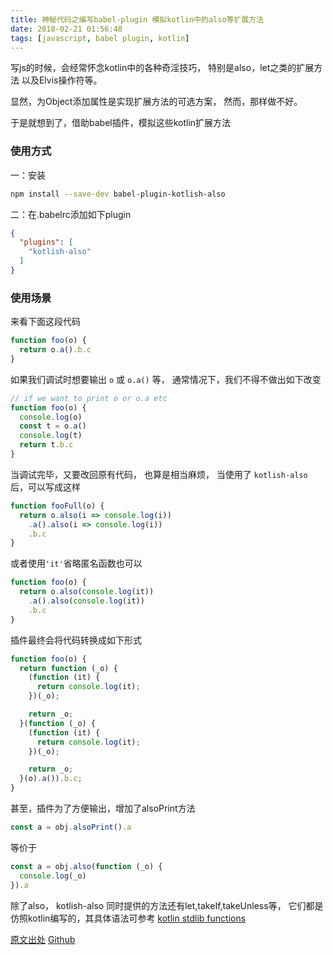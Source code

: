 ```yaml
---
title: 神秘代码之编写babel-plugin 模拟kotlin中的also等扩展方法
date: 2018-02-21 01:56:48
tags: [javascript, babel plugin, kotlin]
---
```

写js的时候，会经常怀念kotlin中的各种奇淫技巧，
特别是also，let之类的扩展方法 以及Elvis操作符等。

显然，为Object添加属性是实现扩展方法的可选方案，
然而，那样做不好。

于是就想到了，借助babel插件，模拟这些kotlin扩展方法

<!-- more -->

### 使用方式
一：安装
```bash
npm install --save-dev babel-plugin-kotlish-also
```
二：在.babelrc添加如下plugin
```json
{
  "plugins": [
    "kotlish-also"
  ]
}
```

### 使用场景
来看下面这段代码
```javascript
function foo(o) {
  return o.a().b.c
}
```
如果我们调试时想要输出 `o` 或 `o.a()` 等，
通常情况下，我们不得不做出如下改变
```javascript 
// if we want to print o or o.a etc
function foo(o) {
  console.log(o)
  const t = o.a()
  console.log(t)
  return t.b.c
}
```
当调试完毕，又要改回原有代码，
也算是相当麻烦，
当使用了 `kotlish-also` 后，可以写成这样
```javascript 
function fooFull(o) {
  return o.also(i => console.log(i))
    .a().also(i => console.log(i))
    .b.c
}
```
或者使用`'it'`省略匿名函数也可以
```javascript
function foo(o) {
  return o.also(console.log(it))
    .a().also(console.log(it))
    .b.c
}
```
插件最终会将代码转换成如下形式
```javascript
function foo(o) {
  return function (_o) {
    (function (it) {
      return console.log(it);
    })(_o);

    return _o;
  }(function (_o) {
    (function (it) {
      return console.log(it);
    })(_o);

    return _o;
  }(o).a()).b.c;
}
```

甚至，插件为了方便输出，增加了alsoPrint方法
```javascript
const a = obj.alsoPrint().a
```
等价于
```javascript
const a = obj.also(function (_o) {
  console.log(_o)
}).a
```

除了also，
kotlish-also 同时提供的方法还有let,takeIf,takeUnless等，
它们都是仿照kotlin编写的，其具体语法可参考 [kotlin stdlib functions](http://kotlinlang.org/api/latest/jvm/stdlib/kotlin/index.html#functions)

[原文出处](http://blog.cloudself.cn/2018/02/21/a-demo-for-babel-plugin/)
[Github](https://github.com/HerbLuo/babel-plugin-kotlish-also)
